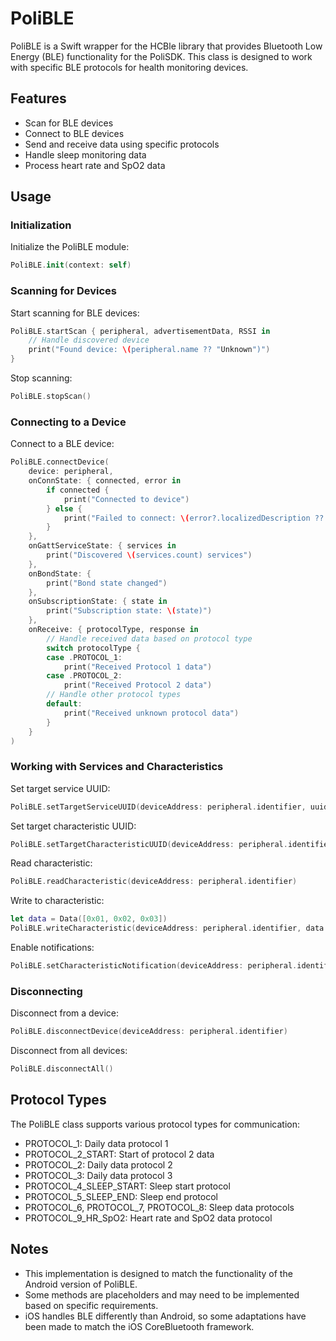 # PoliBLE

PoliBLE is a Swift wrapper for the HCBle library that provides Bluetooth Low Energy (BLE) functionality for the PoliSDK. This class is designed to work with specific BLE protocols for health monitoring devices.

## Features

- Scan for BLE devices
- Connect to BLE devices
- Send and receive data using specific protocols
- Handle sleep monitoring data
- Process heart rate and SpO2 data

## Usage

### Initialization

Initialize the PoliBLE module:

```swift
PoliBLE.init(context: self)
```

### Scanning for Devices

Start scanning for BLE devices:

```swift
PoliBLE.startScan { peripheral, advertisementData, RSSI in
    // Handle discovered device
    print("Found device: \(peripheral.name ?? "Unknown")")
}
```

Stop scanning:

```swift
PoliBLE.stopScan()
```

### Connecting to a Device

Connect to a BLE device:

```swift
PoliBLE.connectDevice(
    device: peripheral,
    onConnState: { connected, error in
        if connected {
            print("Connected to device")
        } else {
            print("Failed to connect: \(error?.localizedDescription ?? "Unknown error")")
        }
    },
    onGattServiceState: { services in
        print("Discovered \(services.count) services")
    },
    onBondState: {
        print("Bond state changed")
    },
    onSubscriptionState: { state in
        print("Subscription state: \(state)")
    },
    onReceive: { protocolType, response in
        // Handle received data based on protocol type
        switch protocolType {
        case .PROTOCOL_1:
            print("Received Protocol 1 data")
        case .PROTOCOL_2:
            print("Received Protocol 2 data")
        // Handle other protocol types
        default:
            print("Received unknown protocol data")
        }
    }
)
```

### Working with Services and Characteristics

Set target service UUID:

```swift
PoliBLE.setTargetServiceUUID(deviceAddress: peripheral.identifier, uuid: "YOUR_SERVICE_UUID")
```

Set target characteristic UUID:

```swift
PoliBLE.setTargetCharacteristicUUID(deviceAddress: peripheral.identifier, characteristicUUID: "YOUR_CHARACTERISTIC_UUID")
```

Read characteristic:

```swift
PoliBLE.readCharacteristic(deviceAddress: peripheral.identifier)
```

Write to characteristic:

```swift
let data = Data([0x01, 0x02, 0x03])
PoliBLE.writeCharacteristic(deviceAddress: peripheral.identifier, data: data)
```

Enable notifications:

```swift
PoliBLE.setCharacteristicNotification(deviceAddress: peripheral.identifier, isEnable: true)
```

### Disconnecting

Disconnect from a device:

```swift
PoliBLE.disconnectDevice(deviceAddress: peripheral.identifier)
```

Disconnect from all devices:

```swift
PoliBLE.disconnectAll()
```

## Protocol Types

The PoliBLE class supports various protocol types for communication:

- PROTOCOL_1: Daily data protocol 1
- PROTOCOL_2_START: Start of protocol 2 data
- PROTOCOL_2: Daily data protocol 2
- PROTOCOL_3: Daily data protocol 3
- PROTOCOL_4_SLEEP_START: Sleep start protocol
- PROTOCOL_5_SLEEP_END: Sleep end protocol
- PROTOCOL_6, PROTOCOL_7, PROTOCOL_8: Sleep data protocols
- PROTOCOL_9_HR_SpO2: Heart rate and SpO2 data protocol

## Notes

- This implementation is designed to match the functionality of the Android version of PoliBLE.
- Some methods are placeholders and may need to be implemented based on specific requirements.
- iOS handles BLE differently than Android, so some adaptations have been made to match the iOS CoreBluetooth framework.
